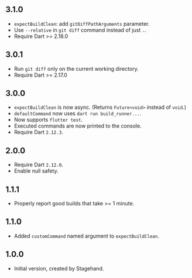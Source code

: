 ## 3.1.0

- `expectBuildClean`: add `gitDiffPathArguments` parameter.
- Use `--relative` in `git diff` command instead of just `.`.
- Require Dart >= 2.18.0

## 3.0.1

- Run `git diff` only on the current working directory.
- Require Dart >= 2.17.0

## 3.0.0

- `expectBuildClean` is now async. (Returns `Future<void>` instead of `void`.)
- `defaultCommand` now uses `dart run build_runner...`.
- Now supports `flutter test`.
- Executed commands are now printed to the console.
- Require Dart `2.12.3`.

## 2.0.0

- Require Dart `2.12.0`.
- Enable null safety.

## 1.1.1

- Properly report good builds that take >= 1 minute.

## 1.1.0

- Added `customCommand` named argument to `expectBuildClean`.

## 1.0.0

- Initial version, created by Stagehand.
